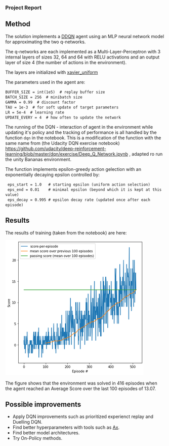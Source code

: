 ### Project Report

## Method
The solution implements a [DDQN](https://en.wikipedia.org/wiki/Q-learning#Deep_Q-learning) agent using an MLP neural network model for approximating the two q-networks.


The q-networks are each implemented as a Multi-Layer-Perceptron with 3 internal layers of sizes 32, 64 and 64 with RELU activations and an output layer of size 4 (the number of actions in the environment).

The layers are initialized with [xavier_uniform](https://pytorch.org/docs/stable/nn.init.html#torch.nn.init.xavier_uniform_)

The parameters used in the agent are:
```
BUFFER_SIZE = int(1e5)  # replay buffer size
BATCH_SIZE = 256  # minibatch size
GAMMA = 0.99  # discount factor
TAU = 1e-3  # for soft update of target parameters
LR = 5e-4  # learning rate
UPDATE_EVERY = 4  # how often to update the network
```

The running of the DQN - interaction of agent in the environment while updating it's policy and the tracking of performance is all handled by the function `dqn` in the notebook. This is a modification of the function with the same name from (the Udacity DQN exercise notebook)
https://github.com/udacity/deep-reinforcement-learning/blob/master/dqn/exercise/Deep_Q_Network.ipynb , adapted ro run the unity Bananas environment.

The function implements epsilon-greedy action gelection with an exponentially decaying epsilon controlled by:
```
 eps_start = 1.0   # starting epsilon (uniform action selection)
 eps_end = 0.01    # minimal epsilon (beyond which it is kept at this value)
 eps_decay = 0.995 # epsilon decay rate (updated once after each episode)
 ```

## Results

 The results of training (taken from the notebook) are here:
 
 !["DQN performance"](./training.png)

 The figure shows that the environment was solved in 416 episodes when the agent reached an Average Score over the last 100 episodes of 13.07.

## Possible improvements
* Apply DQN improvements such as prioritized experienct replay and Duelling DQN.
* Find better hyperparameters with tools such as [Ax](https://ax.dev/).
* Find better model architectures.
* Try On-Policy methods.
